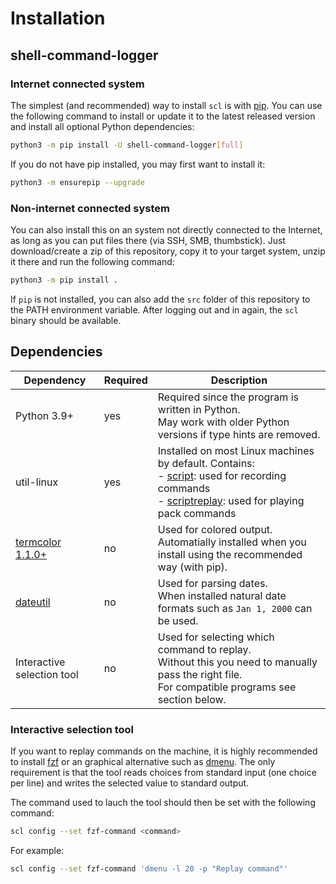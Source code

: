 # Installation

## shell-command-logger

### Internet connected system

The simplest (and recommended) way to install `scl` is with [pip](https://pypi.org/project/pip/).
You can use the following command to install or update it to the latest released version and install all optional Python dependencies:

```bash
python3 -m pip install -U shell-command-logger[full]
```

If you do not have pip installed, you may first want to install it:

```bash
python3 -m ensurepip --upgrade
```


### Non-internet connected system

You can also install this on an system not directly connected to the Internet, as long as you can put files there (via SSH, SMB, thumbstick).
Just download/create a zip of this repository, copy it to your target system, unzip it there and run the following command:

```bash
python3 -m pip install .
```

If `pip` is not installed, you can also add the `src` folder of this repository to the PATH environment variable.
After logging out and in again, the `scl` binary should be available.


## Dependencies

Dependency | Required | Description
---|---|---
Python 3.9+ | yes | Required since the program is written in Python.<br>May work with older Python versions if type hints are removed.
util-linux| yes | Installed on most Linux machines by default. Contains:<br> - [script](https://www.man7.org/linux/man-pages/man1/script.1.html): used for recording commands<br> - [scriptreplay](https://www.man7.org/linux/man-pages/man1/scriptreplay.1.html): used for playing pack commands
[termcolor 1.1.0+](https://pypi.org/project/termcolor/) | no | Used for colored output.<br>Automatially installed when you install using the recommended way (with pip).
[dateutil](https://pypi.org/project/python-dateutil/) | no | Used for parsing dates.<br>When installed natural date formats such as `Jan 1, 2000` can be used.
Interactive selection tool | no| Used for selecting which command to replay.<br>Without this you need to manually pass the right file.<br>For compatible programs see section below.

### Interactive selection tool

If you want to replay commands on the machine, it is highly recommended to install [fzf](https://github.com/junegunn/fzf) or an graphical alternative such as [dmenu](https://tools.suckless.org/dmenu/). 
The only requirement is that the tool reads choices from standard input (one choice per line) and writes the selected value to standard output.

The command used to lauch the tool should then be set with the following command:
```bash
scl config --set fzf-command <command>
```

For example:
```bash
scl config --set fzf-command 'dmenu -l 20 -p "Replay command"'
```

